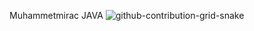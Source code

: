 Muhammetmirac
JAVA 
![github-contribution-grid-snake](https://user-images.githubusercontent.com/113796231/199841502-c2685cfc-a83d-4b19-b0ab-ded00791482e.gif)
